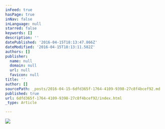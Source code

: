 ```yaml
---
inFeed: true
hasPage: true
inNav: false
inLanguage: null
starred: false
keywords: []
description: ''
datePublished: '2016-04-15T18:13:47.866Z'
dateModified: '2016-04-15T18:13:11.582Z'
authors: []
publisher:
  name: null
  domain: null
  url: null
  favicon: null
title: ''
author: []
sourcePath: _posts/2016-04-15-6dfd365f-1764-4109-9398-27c8f4bcef92.md
published: true
url: 6dfd365f-1764-4109-9398-27c8f4bcef92/index.html
_type: Article

---
```

![](https://the-grid-user-content.s3-us-west-2.amazonaws.com/ce4f40d4-90f3-4aea-aa87-7a831cadc993.jpg)